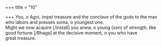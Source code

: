 +++
title = "10"

+++
You, o Agni, impel treasure and the conclave of the gods to the man  who labors and presses soma, o youngest one.  
Might we now acquire [/install] you anew, o young (son) of strength,  like good fortune [/Bhaga] at the decisive moment, o you who have  
great treasure.  